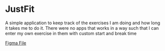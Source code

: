 # JustFit

A simple application to keep track of the exercises I am doing and how long it takes me to do it. There were no apps that works in a way such that I can enter my own exercise in them with custom start and break time

[Figma File](https://www.figma.com/file/VcSAZEPT9xtRvkyOsTiYBH/JustFit?type=design&node-id=0%3A1&mode=design&t=QTk7IrKFUNocC812-1)